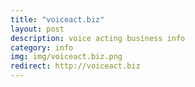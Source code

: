 ```yaml
---
title: "voiceact.biz"
layout: post
description: voice acting business info
category: info
img: img/voiceact.biz.png
redirect: http://voiceact.biz
---
```


